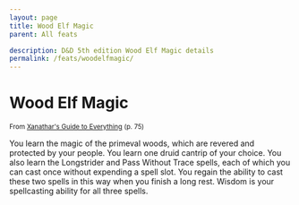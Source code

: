 ```yaml
---
layout: page
title: Wood Elf Magic
parent: All feats

description: D&D 5th edition Wood Elf Magic details
permalink: /feats/woodelfmagic/
---
```


# Wood Elf Magic

<small>From <a target="_blank" href="https://dnd.wizards.com/products/tabletop-games/rpg-products/xanathars-guide-everything">Xanathar's Guide to Everything</a> (p. 75)</small>

You learn the magic of the primeval woods, which are revered and protected by your people. You learn one druid cantrip of your choice. You also learn the Longstrider and Pass Without Trace spells, each of which you can cast once without expending a spell slot. You regain the ability to cast these two spells in this way when you finish a long rest. Wisdom is your spellcasting ability for all three spells.